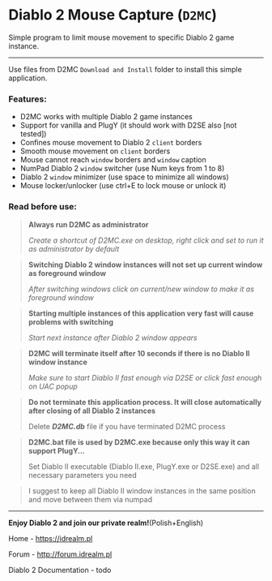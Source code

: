 # Diablo 2 Mouse Capture (`D2MC`)

Simple program to limit mouse movement to specific Diablo 2 game instance.

_________________
Use files from D2MC `Download and Install` folder to install this simple application.


### Features:
- D2MC works with multiple Diablo 2 game instances
- Support for vanilla and PlugY (it should work with D2SE also [not tested])
- Confines mouse movement to Diablo 2 `client` borders
- Smooth mouse movement on `client` borders
- Mouse cannot reach `window` borders and `window` caption
- NumPad Diablo 2 `window` switcher (use Num keys from 1 to 8)
- Diablo 2 `window` minimizer (use space to minimize all windows)
- Mouse locker/unlocker (use ctrl+E to lock mouse or unlock it)

### Read before use:

> **Always run D2MC as administrator**
>
> *Create a shortcut of D2MC.exe on desktop, right click and set to run it as administrator by default*

> **Switching Diablo 2 window instances will not set up current window as foreground window**
>
> *After switching windows click on current/new window to make it as foreground window*

> **Starting multiple instances of this application very fast will cause problems with switching**
>
> *Start next instance after Diablo 2 window appears*

> **D2MC will terminate itself after 10 seconds if there is no Diablo II window instance**
>
> *Make sure to start Diablo II fast enough via D2SE or click fast enough on UAC popup*

> **Do not terminate this application process. It will close automatically after closing of all Diablo 2 instances**
>
> Delete ***D2MC.db*** file if you have terminated D2MC process

> **D2MC.bat file is used by D2MC.exe because only this way it can support PlugY...**
>
> Set Diablo II executable (Diablo II.exe, PlugY.exe or D2SE.exe) and all necessary parameters you need

> I suggest to keep all Diablo II window instances in the same position and move between them via numpad

__________________

**Enjoy Diablo 2 and join our private realm!**(Polish+English)

Home - https://idrealm.pl

Forum - http://forum.idrealm.pl

Diablo 2 Documentation - todo